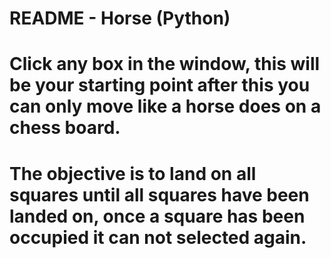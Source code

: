 #	README - Horse (Python)
#
#	Click any box in the window, this will be your starting point after this you can only move like a horse does on a chess board.
#
#	The objective is to land on all squares until all squares have been landed on, once a square has been occupied it can not selected again.
#

